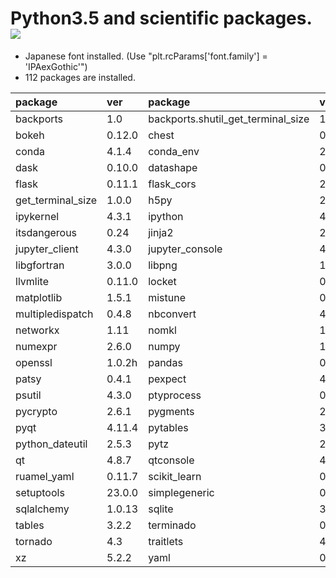 Python3.5 and scientific packages. [![](https://badge.imagelayers.io/tsutomu7/scientific-python:latest.svg)](https://imagelayers.io/?images=tsutomu7/scientific-python:latest)
======

- Japanese font installed. (Use "plt.rcParams['font.family'] = 'IPAexGothic'")
- 112 packages are installed.

package|ver|package|ver|package|ver|package|ver
:--|:--|:--|:--|:--|:--|:--|:--
backports|1.0|backports.shutil_get_terminal_size|1.0.0|blaze|0.10.1|blist|1.3.6
bokeh|0.12.0|chest|0.2.3|click|6.6|cloudpickle|0.2.1
conda|4.1.4|conda_env|2.5.1|cycler|0.10.0|cytoolz|0.8.0
dask|0.10.0|datashape|0.5.2|decorator|4.0.10|entrypoints|0.2.2
flask|0.11.1|flask_cors|2.1.2|fontconfig|2.11.1|freetype|2.5.5
get_terminal_size|1.0.0|h5py|2.6.0|hdf5|1.8.16|heapdict|1.0.0
ipykernel|4.3.1|ipython|4.2.0|ipython_genutils|0.1.0|ipywidgets|4.1.1
itsdangerous|0.24|jinja2|2.8|jsonschema|2.5.1|jupyter|1.0.0
jupyter_client|4.3.0|jupyter_console|4.1.1|jupyter_core|4.1.0|jupyter_nbextensions_configurator|0.1.1
libgfortran|3.0.0|libpng|1.6.22|libsodium|1.0.10|libxml2|2.9.2
llvmlite|0.11.0|locket|0.2.0|markdown|2.6.6|markupsafe|0.23
matplotlib|1.5.1|mistune|0.7.2|more_itertools|2.2|mpmath|0.19
multipledispatch|0.4.8|nbconvert|4.2.0|nbformat|4.0.1|ncurses|5.9
networkx|1.11|nomkl|1.0|notebook|4.2.1|numba|0.26.0
numexpr|2.6.0|numpy|1.11.0|odo|0.5.0|openblas|0.2.14
openssl|1.0.2h|pandas|0.18.1|partd|0.3.4|path.py|8.2.1
patsy|0.4.1|pexpect|4.0.1|pickleshare|0.7.2|pip|8.1.2
psutil|4.3.0|ptyprocess|0.5.1|pulp|1.6.1|pycosat|0.6.1
pycrypto|2.6.1|pygments|2.1.3|pyjade|4.0.0|pyparsing|2.1.4
pyqt|4.11.4|pytables|3.2.2|python|3.5.1|python_contrib_nbextensions|alpha
python_dateutil|2.5.3|pytz|2016.4|pyyaml|3.11|pyzmq|15.2.0
qt|4.8.7|qtconsole|4.2.1|readline|6.2|requests|2.10.0
ruamel_yaml|0.11.7|scikit_learn|0.17.1|scipy|0.17.1|seaborn|0.7.0
setuptools|23.0.0|simplegeneric|0.8.1|sip|4.16.9|six|1.10.0
sqlalchemy|1.0.13|sqlite|3.13.0|statsmodels|0.6.1|sympy|1.0
tables|3.2.2|terminado|0.6|tk|8.5.18|toolz|0.8.0
tornado|4.3|traitlets|4.2.1|werkzeug|0.11.10|wheel|0.29.0
xz|5.2.2|yaml|0.1.6|zeromq|4.1.4|zlib|1.2.8
